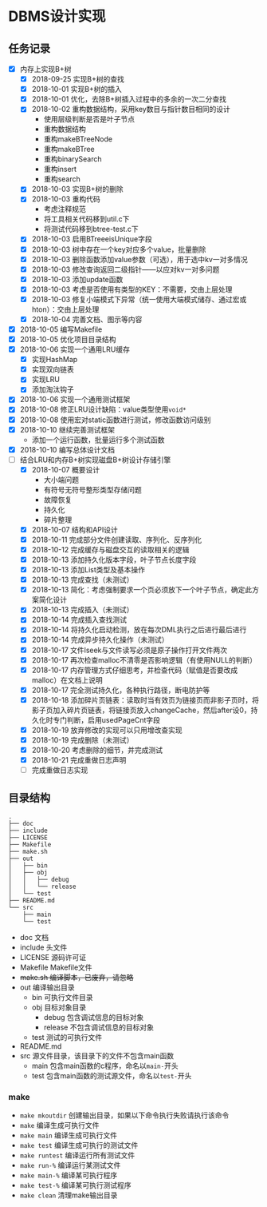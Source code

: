# DBMS设计实现

## 任务记录

* [x] 内存上实现B+树
  * [x] 2018-09-25 实现B+树的查找
  * [x] 2018-10-01 实现B+树的插入
  * [x] 2018-10-01 优化，去除B+树插入过程中的多余的一次二分查找
  * [x] 2018-10-02 重构数据结构，采用key数目与指针数目相同的设计
    * 使用层级判断是否是叶子节点
    * 重构数据结构
    * 重构makeBTreeNode
    * 重构makeBTree
    * 重构binarySearch
    * 重构insert
    * 重构search
  * [x] 2018-10-03 实现B+树的删除
  * [x] 2018-10-03 重构代码
    * 考虑注释规范
    * 将工具相关代码移到util.c下
    * 将测试代码移到btree-test.c下
  * [x] 2018-10-03 启用BTreeeisUnique字段
  * [x] 2018-10-03 树中存在一个key对应多个value，批量删除
  * [x] 2018-10-03 删除函数添加value参数（可选），用于选中kv一对多情况
  * [x] 2018-10-03 修改查询返回二级指针——以应对kv一对多问题
  * [x] 2018-10-03 添加update函数
  * [x] 2018-10-03 考虑是否使用有类型的KEY：不需要，交由上层处理
  * [x] 2018-10-03 修复小端模式下异常（统一使用大端模式储存、通过宏或hton）：交由上层处理
  * [x] 2018-10-04 完善文档、图示等内容
* [x] 2018-10-05 编写Makefile
* [x] 2018-10-05 优化项目目录结构
* [x] 2018-10-06 实现一个通用LRU缓存
  * [x] 实现HashMap
  * [x] 实现双向链表
  * [x] 实现LRU
  * [x] 添加淘汰钩子
* [x] 2018-10-06 实现一个通用测试框架
* [x] 2018-10-08 修正LRU设计缺陷：value类型使用`void*`
* [x] 2018-10-08 使用宏对static函数进行测试，修改函数访问级别
* [x] 2018-10-10 继续完善测试框架
  * 添加一个运行函数，批量运行多个测试函数
* [x] 2018-10-10 编写总体设计文档
* [ ] 结合LRU和内存B+树实现磁盘B+树设计存储引擎
  * [x] 2018-10-07 概要设计
    * 大小端问题
    * 有符号无符号整形类型存储问题
    * 故障恢复
    * 持久化
    * 碎片整理
  * [x] 2018-10-07 结构和API设计
  * [x] 2018-10-11 完成部分文件创建读取、序列化、反序列化
  * [x] 2018-10-12 完成缓存与磁盘交互的读取相关的逻辑
  * [x] 2018-10-13 添加持久化版本字段，叶子节点长度字段
  * [x] 2018-10-13 添加List类型及基本操作
  * [x] 2018-10-13 完成查找（未测试）
  * [x] 2018-10-13 简化：考虑强制要求一个页必须放下一个叶子节点，确定此方案简化设计
  * [x] 2018-10-13 完成插入（未测试）
  * [x] 2018-10-14 完成插入查找测试
  * [x] 2018-10-14 将持久化启动检测，放在每次DML执行之后进行最后进行
  * [x] 2018-10-14 完成异步持久化操作（未测试）
  * [x] 2018-10-17 文件lseek与文件读写必须是原子操作打开文件两次
  * [x] 2018-10-17 再次检查malloc不清零是否影响逻辑（有使用NULL的判断）
  * [x] 2018-10-17 内存管理方式仔细思考，并检查代码（赋值是否要改成malloc）在文档上说明
  * [x] 2018-10-17 完全测试持久化，各种执行路径，断电防护等
  * [x] 2018-10-18 添加碎片页链表：读取时当有效页为链接页而非影子页时，将影子页加入碎片页链表，将链接页放入changeCache，然后after设0，持久化时专门判断，启用usedPageCnt字段
  * [x] 2018-10-19 放弃修改的实现可以只用增改查实现
  * [x] 2018-10-19 完成删除（未测试）
  * [x] 2018-10-20 考虑删除的细节，并完成测试
  * [x] 2018-10-21 完成重做日志声明
  * [ ] 完成重做日志实现

## 目录结构

```tree
.
├── doc
├── include
├── LICENSE
├── Makefile
├── make.sh
├── out
│   ├── bin
│   ├── obj
│   │   ├── debug
│   │   └── release
│   └── test
├── README.md
└── src
    ├── main
    └── test
```

* doc 文档
* include 头文件
* LICENSE 源码许可证
* Makefile Makefile文件
* ~~make.sh 编译脚本，已废弃，请忽略~~
* out 编译输出目录
  * bin 可执行文件目录
  * obj 目标对象目录
    * debug 包含调试信息的目标对象
    * release 不包含调试信息的目标对象
  * test 测试的可执行文件
* README.md
* src 源文件目录，该目录下的文件不包含main函数
  * main 包含main函数的c程序，命名以`main-`开头
  * test 包含main函数的测试源文件，命名以`test-`开头

### make

* `make mkoutdir` 创建输出目录，如果以下命令执行失败请执行该命令
* `make` 编译生成可执行文件
* `make main` 编译生成可执行文件
* `make test` 编译生成可执行的测试文件
* `make runtest` 编译运行所有测试文件
* `make run-%` 编译运行某测试文件
* `make main-%` 编译某可执行程序
* `make test-%` 编译某可执行测试程序
* `make clean` 清理make输出目录